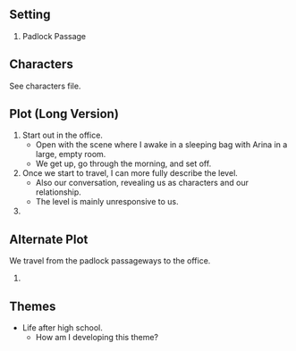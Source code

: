 ## Setting

1. Padlock Passage


## Characters
See characters file.


## Plot (Long Version)

1. Start out in the office.
	- Open with the scene where I awake in a sleeping bag with Arina in a large, empty room.
	- We get up, go through the morning, and set off.
2. Once we start to travel, I can more fully describe the level.
	- Also our conversation, revealing us as characters and our relationship.
	- The level is mainly unresponsive to us.
3. 


## Alternate Plot
We travel from the padlock passageways to the office.

1. 


## Themes
- Life after high school.
	- How am I developing this theme?
 

